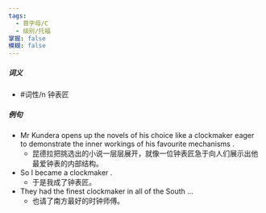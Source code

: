 ```yaml
---
tags:
  - 首字母/C
  - 级别/托福
掌握: false
模糊: false
---
```

##### 词义
- #词性/n  钟表匠
##### 例句
- Mr Kundera opens up the novels of his choice like a clockmaker eager to demonstrate the inner workings of his favourite mechanisms .
	- 昆德拉把挑选出的小说一层层展开，就像一位钟表匠急于向人们展示出他最爱钟表的内部结构。
- So I became a clockmaker .
	- 于是我成了钟表匠。
- They had the finest clockmaker in all of the South ...
	- 也请了南方最好的时钟师傅。
